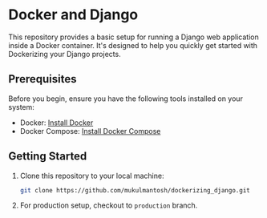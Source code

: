 # Docker and Django



This repository provides a basic setup for running a Django web application inside a Docker container. It's designed to help you quickly get started with Dockerizing your Django projects.

## Prerequisites

Before you begin, ensure you have the following tools installed on your system:

- Docker: [Install Docker](https://docs.docker.com/get-docker/)
- Docker Compose: [Install Docker Compose](https://docs.docker.com/compose/install/)

## Getting Started

1. Clone this repository to your local machine:

   ```bash
   git clone https://github.com/mukulmantosh/dockerizing_django.git

2. For production setup, checkout to `production` branch.